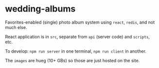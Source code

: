 # wedding-albums

Favorites-enabled (single) photo album system using `react`, `redis`, and not much else.

React application is in `src`, separate from `api` (server code) and `scripts`, etc.

To develop: `npm run server` in one terminal, `npm run client` in another.

The `images` are hueg (10+ GBs) so those are just hosted on the site.
